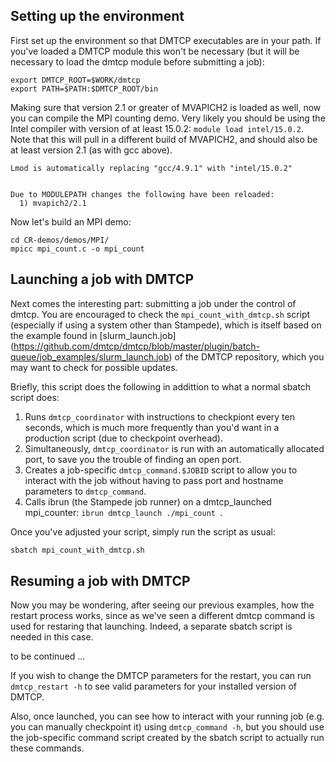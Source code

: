 ## Setting up the environment

First set up the environment so that DMTCP executables are
in your path. If you've loaded a DMTCP module this won't
be necessary (but it will be necessary to load the
dmtcp module before submitting a job):

```
export DMTCP_ROOT=$WORK/dmtcp
export PATH=$PATH:$DMTCP_ROOT/bin
```

Making sure that version 2.1 or greater of MVAPICH2 is loaded as well,
now you can compile the MPI counting demo. Very likely you should be
using the Intel compiler with version of at least 15.0.2: `module load
intel/15.0.2`.  Note that this will pull in a different build of
MVAPICH2, and should also be at least version 2.1 (as with gcc above).

```
Lmod is automatically replacing "gcc/4.9.1" with "intel/15.0.2"


Due to MODULEPATH changes the following have been reloaded:
  1) mvapich2/2.1
```

Now let's build an MPI demo:

```
cd CR-demos/demos/MPI/
mpicc mpi_count.c -o mpi_count
```

## Launching a job with DMTCP

Next comes the interesting part: submitting a job under
the control of dmtcp. You are encouraged to check the 
`mpi_count_with_dmtcp.sh` script (especially if using a system other than
Stampede), which is itself based on the 
example found in [slurm_launch.job]
(https://github.com/dmtcp/dmtcp/blob/master/plugin/batch-queue/job_examples/slurm_launch.job) 
of the DMTCP repository, which you may want to
check for possible updates.

Briefly, this script does the following in addittion
to what a normal sbatch script does:

1. Runs `dmtcp_coordinator` with instructions to checkpiont every ten
seconds, which is much more frequently than you'd want in a production
script (due to checkpoint overhead).  
2. Simultaneously, `dmtcp_coordinator` is run with an automatically
allocated port, to save you the trouble of finding an open port.
3. Creates a job-specific `dmtcp_command.$JOBID` script to allow you
to interact with the job without having to pass port and hostname
parameters to `dmtcp_command`.
4. Calls ibrun (the Stampede job runner) on a
dmtcp_launched mpi_counter: `ibrun dmtcp_launch ./mpi_count `.

Once you've adjusted your script, simply run the script as usual:

```sh
sbatch mpi_count_with_dmtcp.sh
```


## Resuming a job with DMTCP

Now you may be wondering, after seeing our previous examples, how the
restart process works, since as we've seen a different dmtcp command
is used for restaring that launching. Indeed, a separate sbatch script
is needed in this case.

to be continued ...

If you wish to change the DMTCP parameters for the restart, you can
run `dmtcp_restart -h` to see valid parameters for your installed
version of DMTCP.

Also, once launched, you can see how to interact with your running job
(e.g. you can manually checkpoint it) using `dmtcp_command -h`, but
you should use the job-specific command script created by the sbatch
script to actually run these commands.
